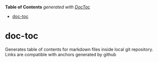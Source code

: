 **Table of Contents**  *generated with [DocToc](http://doctoc.herokuapp.com/)*

- [doc-toc](#doc-toc)

doc-toc
=======

Generates table of contents for markdown files inside local git repository. Links are compatible with anchors generated by github